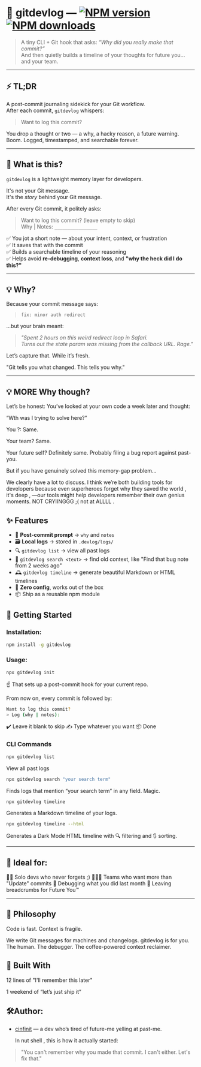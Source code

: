 # 📃 gitdevlog — [![NPM version](https://img.shields.io/npm/v/gitdevlog.svg?style=flat)](https://www.npmjs.com/package/gitdevlog) [![NPM downloads](https://img.shields.io/npm/dm/gitdevlog.svg?style=flat)](https://npmjs.org/package/gitdevlog) 

> A tiny CLI + Git hook that asks: _“Why did you really make that commit?”_  
> And then quietly builds a timeline of your thoughts for future you... and your team.

---


## ⚡ TL;DR

A post-commit journaling sidekick for your Git workflow.  
After each commit, `gitdevlog` whispers:  
> Want to log this commit?

You drop a thought or two — a why, a hacky reason, a future warning.  
Boom. Logged, timestamped, and searchable forever.

---

## 🤔 What is this?

`gitdevlog` is a lightweight memory layer for developers.

It's not your Git message.  
It's the _story_ behind your Git message.

After every Git commit, it politely asks:
> Want to log this commit? (leave empty to skip)  
> Why \| Notes: `________________`

✅ You jot a short note — about your intent, context, or frustration  
✅ It saves that with the commit  
✅ Builds a searchable timeline of your reasoning  
✅ Helps avoid **re-debugging**, **context loss**, and **"why the heck did I do this?"**

---

## 💡 Why?

Because your commit message says:
> `fix: minor auth redirect`

...but your brain meant:
> _"Spent 2 hours on this weird redirect loop in Safari.  
Turns out the state param was missing from the callback URL. Rage."_

Let’s capture that. While it’s fresh.

"Git tells you what changed. This tells you why."

---

## 💡 MORE Why though?
Let’s be honest:
You’ve looked at your own code a week later and thought:

“Wth was I trying to solve here?”

You ?: Same.

Your team? Same.

Your future self? Definitely same. Probably filing a bug report against past-you.

But if you have genuinely solved this memory-gap problem...

We clearly have a lot to discuss.
I think we’re both building tools for developers because even superheroes forget why they saved the world , it's deep , —our tools might help developers remember their own genius moments. NOT CRYIINGGG ;( not at ALLLL . 



## ✨ Features

- 🧠 **Post-commit prompt** → `why` and `notes`
- 🗃 **Local logs** → stored in `.devlog/logs/`
- 🔍 `gitdevlog list` → view all past logs
- 🔎 `gitdevlog search <text>` → find old context, like "Find that bug note from 2 weeks ago"
- 🕰️ `gitdevlog timeline` → generate beautiful Markdown or HTML timelines
- 🖤 **Zero config**, works out of the box
- 📦 Ship as a reusable npm module

## 🚀 Getting Started

### Installation:

```bash
npm install -g gitdevlog
```

### Usage:

```bash
npx gitdevlog init
```
☝️ That sets up a post-commit hook for your current repo.

From now on, every commit is followed by:
```bash
Want to log this commit?
> Log (why | notes):
```
✔️ Leave it blank to skip
✍️ Type whatever you want
📦 Done

### CLI Commands

```bash
npx gitdevlog list
```
View all past logs

```bash
npx gitdevlog search "your search term"
```
Finds logs that mention “your search term” in any field. Magic.

```bash
npx gitdevlog timeline
```
Generates a Markdown timeline of your logs.

```bash
npx gitdevlog timeline --html
```
Generates a Dark Mode HTML timeline with 🔍 filtering and 🔃 sorting.

---
## 🧘 Ideal for:
🧑‍💻 Solo devs who never forgets ;)
👩‍👧‍👦 Teams who want more than "Update" commits
🐛 Debugging what you did last month
🧠 Leaving breadcrumbs for Future You™

---
## 🧠 Philosophy
Code is fast.
Context is fragile.

We write Git messages for machines and changelogs.
gitdevlog is for you. The human. The debugger. The coffee-powered context reclaimer.


## 🫡 Built With

12 lines of "I'll remember this later"

1 weekend of “let’s just ship it”

## 🛠️Author:
- [cinfinit](https://github.com/cinfinit) — a dev who’s tired of future-me yelling at past-me.

  In nut shell , this is how it actually started:
  
> "You can't remember why you made that commit. I can't either. Let's fix that."
